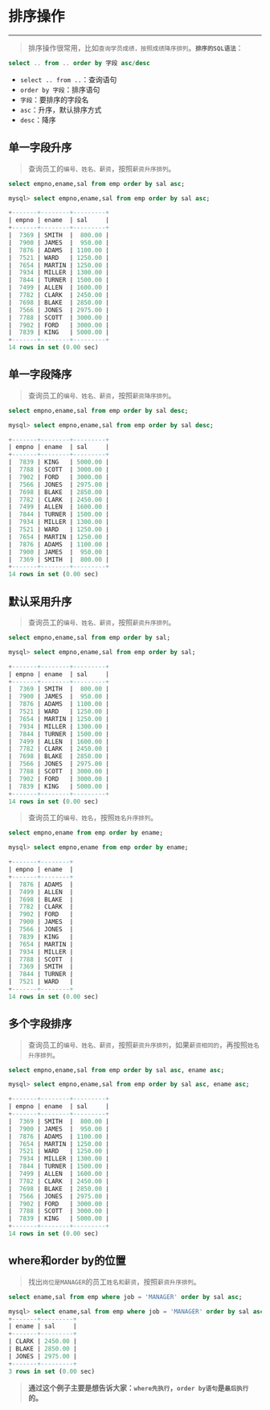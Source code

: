 # 排序操作

---

> 排序操作很常用，比如`查询学员成绩，按照成绩降序排列`。**`排序的SQL语法`**：

```sql
select .. from .. order by 字段 asc/desc
```
- `select .. from ..`：查询语句
- `order by 字段`：排序语句
- `字段`：要排序的字段名
- `asc`：升序，默认排序方式
- `desc`：降序

## 单一字段升序

> 查询员工的`编号、姓名、薪资`，按照`薪资升序排列`。

```sql
select empno,ename,sal from emp order by sal asc;
```

```sql
mysql> select empno,ename,sal from emp order by sal asc;

+-------+--------+---------+
| empno | ename  | sal     |
+-------+--------+---------+
|  7369 | SMITH  |  800.00 |
|  7900 | JAMES  |  950.00 |
|  7876 | ADAMS  | 1100.00 |
|  7521 | WARD   | 1250.00 |
|  7654 | MARTIN | 1250.00 |
|  7934 | MILLER | 1300.00 |
|  7844 | TURNER | 1500.00 |
|  7499 | ALLEN  | 1600.00 |
|  7782 | CLARK  | 2450.00 |
|  7698 | BLAKE  | 2850.00 |
|  7566 | JONES  | 2975.00 |
|  7788 | SCOTT  | 3000.00 |
|  7902 | FORD   | 3000.00 |
|  7839 | KING   | 5000.00 |
+-------+--------+---------+
14 rows in set (0.00 sec)
```

## 单一字段降序

> 查询员工的`编号、姓名、薪资`，按照`薪资降序排列`。

```sql
select empno,ename,sal from emp order by sal desc;
```

```sql
mysql> select empno,ename,sal from emp order by sal desc;

+-------+--------+---------+
| empno | ename  | sal     |
+-------+--------+---------+
|  7839 | KING   | 5000.00 |
|  7788 | SCOTT  | 3000.00 |
|  7902 | FORD   | 3000.00 |
|  7566 | JONES  | 2975.00 |
|  7698 | BLAKE  | 2850.00 |
|  7782 | CLARK  | 2450.00 |
|  7499 | ALLEN  | 1600.00 |
|  7844 | TURNER | 1500.00 |
|  7934 | MILLER | 1300.00 |
|  7521 | WARD   | 1250.00 |
|  7654 | MARTIN | 1250.00 |
|  7876 | ADAMS  | 1100.00 |
|  7900 | JAMES  |  950.00 |
|  7369 | SMITH  |  800.00 |
+-------+--------+---------+
14 rows in set (0.00 sec)
```

## 默认采用升序

> 查询员工的`编号、姓名、薪资`，按照`薪资升序排列`。

```sql
select empno,ename,sal from emp order by sal;
```

```sql
mysql> select empno,ename,sal from emp order by sal;

+-------+--------+---------+
| empno | ename  | sal     |
+-------+--------+---------+
|  7369 | SMITH  |  800.00 |
|  7900 | JAMES  |  950.00 |
|  7876 | ADAMS  | 1100.00 |
|  7521 | WARD   | 1250.00 |
|  7654 | MARTIN | 1250.00 |
|  7934 | MILLER | 1300.00 |
|  7844 | TURNER | 1500.00 |
|  7499 | ALLEN  | 1600.00 |
|  7782 | CLARK  | 2450.00 |
|  7698 | BLAKE  | 2850.00 |
|  7566 | JONES  | 2975.00 |
|  7788 | SCOTT  | 3000.00 |
|  7902 | FORD   | 3000.00 |
|  7839 | KING   | 5000.00 |
+-------+--------+---------+
14 rows in set (0.00 sec)
```

> 查询员工的`编号、姓名`，按照`姓名升序排列`。

```sql
select empno,ename from emp order by ename;
```

```sql
mysql> select empno,ename from emp order by ename;

+-------+--------+
| empno | ename  |
+-------+--------+
|  7876 | ADAMS  |
|  7499 | ALLEN  |
|  7698 | BLAKE  |
|  7782 | CLARK  |
|  7902 | FORD   |
|  7900 | JAMES  |
|  7566 | JONES  |
|  7839 | KING   |
|  7654 | MARTIN |
|  7934 | MILLER |
|  7788 | SCOTT  |
|  7369 | SMITH  |
|  7844 | TURNER |
|  7521 | WARD   |
+-------+--------+
14 rows in set (0.00 sec)
```

## 多个字段排序

> 查询员工的`编号、姓名、薪资`，按照`薪资升序排列`，如果`薪资相同的`，再按照`姓名升序排列`。

```sql
select empno,ename,sal from emp order by sal asc, ename asc;
```

```sql
mysql> select empno,ename,sal from emp order by sal asc, ename asc;

+-------+--------+---------+
| empno | ename  | sal     |
+-------+--------+---------+
|  7369 | SMITH  |  800.00 |
|  7900 | JAMES  |  950.00 |
|  7876 | ADAMS  | 1100.00 |
|  7654 | MARTIN | 1250.00 |
|  7521 | WARD   | 1250.00 |
|  7934 | MILLER | 1300.00 |
|  7844 | TURNER | 1500.00 |
|  7499 | ALLEN  | 1600.00 |
|  7782 | CLARK  | 2450.00 |
|  7698 | BLAKE  | 2850.00 |
|  7566 | JONES  | 2975.00 |
|  7902 | FORD   | 3000.00 |
|  7788 | SCOTT  | 3000.00 |
|  7839 | KING   | 5000.00 |
+-------+--------+---------+
14 rows in set (0.00 sec)
```

## where和order by的位置

> 找出`岗位是MANAGER`的员工`姓名和薪资`，按照`薪资升序排列`。

```sql
select ename,sal from emp where job = 'MANAGER' order by sal asc;
```

```sql
mysql> select ename,sal from emp where job = 'MANAGER' order by sal asc;
+-------+---------+
| ename | sal     |
+-------+---------+
| CLARK | 2450.00 |
| BLAKE | 2850.00 |
| JONES | 2975.00 |
+-------+---------+
3 rows in set (0.00 sec)
```
> **通过这个例子主要是想告诉大家：`where先执行`，`order by语句`是`最后执行`的。**